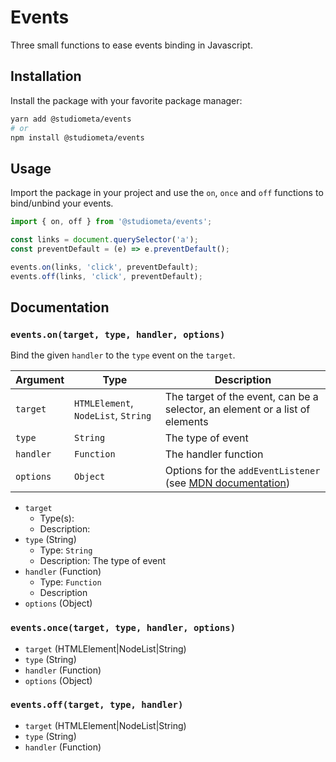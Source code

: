 # Events
 
 Three small functions to ease events binding in Javascript.

## Installation

Install the package with your favorite package manager:

```bash
yarn add @studiometa/events
# or 
npm install @studiometa/events
```

## Usage

Import the package in your project and use the `on`, `once` and `off` functions to bind/unbind your events.

```js
import { on, off } from '@studiometa/events';

const links = document.querySelector('a');
const preventDefault = (e) => e.preventDefault();

events.on(links, 'click', preventDefault);
events.off(links, 'click', preventDefault);
```

## Documentation

### `events.on(target, type, handler, options)`

Bind the given `handler` to the `type` event on the `target`.

|  Argument |                 Type                |                                                                      Description                                                                       |
|-----------|-------------------------------------|--------------------------------------------------------------------------------------------------------------------------------------------------------|
| `target`  | `HTMLElement`, `NodeList`, `String` | The target of the event, can be a selector, an element or a list of elements                                                                           |
| `type`    | `String`                            | The type of event                                                                                                                                      |
| `handler` | `Function`                          | The handler function                                                                                                                                   |
| `options` | `Object`                            | Options for the `addEventListener` (see [MDN documentation](https://developer.mozilla.org/en-US/docs/Web/API/EventTarget/addEventListener#Parameters)) |

- `target`
  + Type(s): 
  + Description: 
- `type` (String)
  + Type: `String`
  + Description: The type of event
- `handler` (Function)
  + Type: `Function`
  + Description
- `options` (Object)

### `events.once(target, type, handler, options)`

- `target` (HTMLElement|NodeList|String)
- `type` (String)
- `handler` (Function)
- `options` (Object)

### `events.off(target, type, handler)`

- `target` (HTMLElement|NodeList|String)
- `type` (String)
- `handler` (Function)

